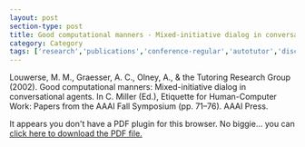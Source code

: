 ```yaml
---
layout: post
section-type: post
title: Good computational manners - Mixed-initiative dialog in conversational agents
category: Category
tags: ['research','publications','conference-regular','autotutor','discourse','agent','its','education']
---
```

Louwerse, M. M., Graesser, A. C., Olney, A., & the Tutoring Research Group (2002). Good computational manners: Mixed-initiative dialog in conversational agents. In C. Miller (Ed.), Etiquette for Human-Computer Work: Papers from the AAAI Fall Symposium (pp. 71–76). AAAI Press. 

<object data="https://umdrive.memphis.edu/aolney/public/publications/good_manners-olney_publications.pdf" type="application/pdf" width="100%" height="600px">
 
  <p>It appears you don't have a PDF plugin for this browser.
  No biggie... you can <a href="https://umdrive.memphis.edu/aolney/public/publications/good_manners-olney_publications.pdf">click here to
  download the PDF file.</a></p>
  
</object>

